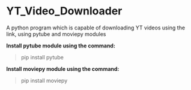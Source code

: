 # YT_Video_Downloader
A python program which is capable of downloading YT videos using the link, using pytube and moviepy modules

**Install pytube module using the command:** 
> pip install pytube

**Install moviepy module using the command:** 
>pip install moviepy